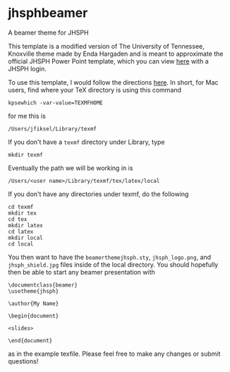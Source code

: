 # jhsphbeamer
A beamer theme for JHSPH

This template is a modified version of The University of Tennessee, Knoxville theme made by Enda Hargaden and is meant to approximate the official JHSPH Power Point template, which you can view [here](https://my.jhsph.edu/Offices/ExternalAffairs/OfficeCommunications/Documents/Forms/AllItems.aspx?RootFolder=%2fOffices%2fExternalAffairs%2fOfficeCommunications%2fDocuments%2fPowerpoint%20Templates&FolderCTID=&View=%7b87F1BD1E%2d84FA%2d40B7%2d9F41%2dFD46C31048D5%7d) with a JHSPH login. 

To use this template, I would follow the directions [here](http://tex.stackexchange.com/questions/1137/where-do-i-place-my-own-sty-or-cls-files-to-make-them-available-to-all-my-te). In short, for Mac users, find where your TeX directory is using this command

`kpsewhich -var-value=TEXMFHOME`

for me this is

`/Users/jfiksel/Library/texmf`

If you don't have a `texmf` directory under Library, type

`mkdir texmf`

Eventually the path we will be working in is 

`/Users/<user name>/Library/texmf/tex/latex/local`

If you don't have any directories under texmf, do the following

```
cd texmf
mkdir tex
cd tex
mkdir latex
cd latex
mkdir local
cd local
```

You then want to have the `beamerthemejhsph.sty`, `jhsph_logo.png`, and `jhsph_shield.jpg` files inside of the local directory. You should hopefully then be able to start any beamer presentation with
```
\documentclass{beamer}
\usetheme{jhsph}

\author{My Name}

\begin{document}

<slides>

\end{document}
```

as in the example texfile. Please feel free to make any changes or submit questions!

